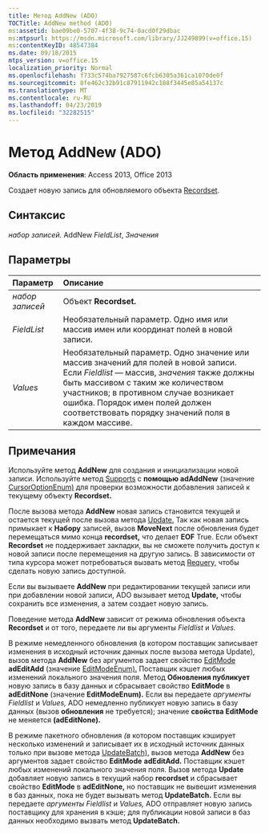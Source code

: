 ```yaml
---
title: Метод AddNew (ADO)
TOCTitle: AddNew method (ADO)
ms:assetid: bae09be0-5707-4f38-9c74-0acd0f29dbac
ms:mtpsurl: https://msdn.microsoft.com/library/JJ249899(v=office.15)
ms:contentKeyID: 48547384
ms.date: 09/18/2015
mtps_version: v=office.15
localization_priority: Normal
ms.openlocfilehash: f733c574ba7927587c6fcb6305a361ca1070de0f
ms.sourcegitcommit: 8fe462c32b91c87911942c188f3445e85a54137c
ms.translationtype: MT
ms.contentlocale: ru-RU
ms.lasthandoff: 04/23/2019
ms.locfileid: "32282515"
---
```

# <a name="addnew-method-ado"></a>Метод AddNew (ADO)

**Область применения**: Access 2013, Office 2013

Создает новую запись для обновляемого объекта [Recordset](recordset-object-ado.md).

## <a name="syntax"></a>Синтаксис

*набор записей.* AddNew *FieldList*, *Значения*

## <a name="parameters"></a>Параметры

|Параметр|Описание|
|:--------|:----------|
|*набор записей* |Объект **Recordset.**|
|*FieldList* |Необязательный параметр. Одно имя или массив имен или координат полей в новой записи.|
|*Values* |Необязательный параметр. Одно значение или массив значений для полей в новой записи. Если *Fieldlist* — массив, *значения* также должны быть массивом с таким же количеством участников; в противном случае возникает ошибка. Порядок имен полей должен соответствовать порядку значений поля в каждом массиве.|

## <a name="remarks"></a>Примечания

Используйте метод **AddNew** для создания и инициализации новой записи. Используйте метод [Supports](supports-method-ado.md) с **помощью adAddNew** (значение [CursorOptionEnum)](cursoroptionenum.md) для проверки возможности добавления записей к текущему объекту **Recordset.**

После вызова метода **AddNew** новая запись становится текущей и остается текущей после вызова метода [Update.](update-method-ado.md) Так как новая запись примыкает к **Набору** записей, вызов **MoveNext** после обновления будет перемещаться мимо конца **recordset,** что делает **EOF** True. Если объект **Recordset** не поддерживает закладки, вы не сможете получить доступ к новой записи после перемещения на другую запись. В зависимости от типа курсора может потребоваться вызвать метод [Requery,](requery-method-ado.md) чтобы сделать новую запись доступной.

Если вы вызываете **AddNew** при редактировании текущей записи или при добавлении новой записи, ADO вызывает метод **Update,** чтобы сохранить все изменения, а затем создает новую запись.

Поведение метода **AddNew** зависит от режима обновления объекта **Recordset** и от того, передаете ли вы аргументы *Fieldlist* и *Values.*

В режиме немедленного обновления (в котором поставщик записывает изменения  в исходный источник данных после вызова метода Update), вызов метода **AddNew** без аргументов задает свойство [EditMode](editmode-property-ado.md) **adEditAdd** (значение [EditModeEnum).](editmodeenum.md)  Поставщик кэшет любых изменений локального значения поля. Метод **Обновления публикует** новую запись в базу данных и сбрасывает свойство **EditMode** в **adEditNone** (значение **EditModeEnum).** Если вы передаете *аргументы Fieldlist* и *Values,* ADO немедленно публикует новую запись в базу данных (вызов **обновления** не требуется); значение **свойства EditMode** не меняется **(adEditNone).**

В режиме пакетного обновления *(в* котором поставщик кэширует несколько изменений и записывает их в исходный источник данных только при вызове метода [UpdateBatch),](updatebatch-method-ado.md) вызов метода **AddNew** без аргументов задает свойство **EditMode** **adEditAdd.** Поставщик кэшет любых изменений локального значения поля. Вызов метода **Update** добавляет новую запись в текущий набор **recordset** и сбрасывает свойство **EditMode** в **adEditNone,** но поставщик не вывешит изменения в баз данных, пока не будет вызывать метод **UpdateBatch.** Если вы передаете *аргументы Fieldlist* и *Values,* ADO отправляет новую запись поставщику для хранения в кэше; для публикации новой записи в баз данных необходимо вызвать метод **UpdateBatch.**

